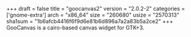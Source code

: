 +++
draft = false
title = "goocanvas2"
version = "2.0.2-2"
categories = ['gnome-extra']
arch = "x86_64"
size = "260680"
usize = "2570313"
sha1sum = "1b6afcb4416f6f9d6e81b6d896a7a2a83b5a2ce2"
+++
GooCanvas is a cairo-based canvas widget for GTK+3.